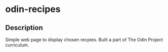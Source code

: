 # odin-recipes

## Description
Simple web page to display chosen recpies.
Built a part of The Odin Project curriculum.
